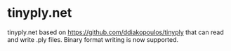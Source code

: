# tinyply.net

tinyply.net based on https://github.com/ddiakopoulos/tinyply that can read and write .ply files.
Binary format writing is now supported.

